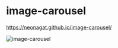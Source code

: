 # image-carousel

https://neonagat.github.io/image-carousel/

![image-carousel](https://user-images.githubusercontent.com/73759315/160291791-9bdcf38a-914b-449e-b085-92af45e9f400.png)
